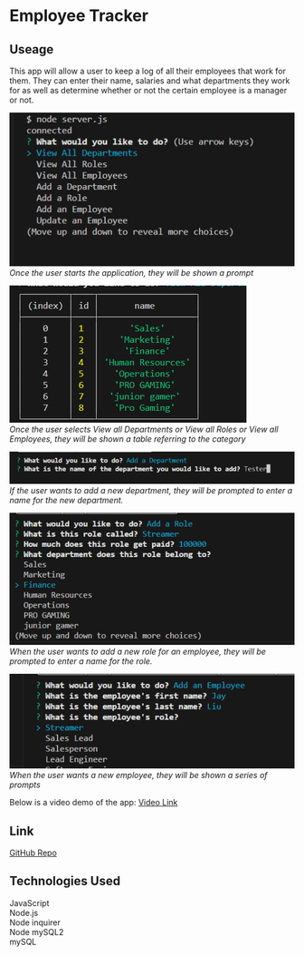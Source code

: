 # Employee Tracker

## Useage
This app will allow a user to keep a log of all their employees that work for them. They can enter their name, salaries and what departments they work for as well as determine whether or not the certain employee is a manager or not. 

![Prompt](/assests/imgs/menu.png)<br>
*Once the user starts the application, they will be shown a prompt*

![All Departments](/assests/imgs/alldepartments.png)<br>
*Once the user selects View all Departments or View all Roles or View all Employees, they will be shown a table referring to the category*

![Add Departments](/assests/imgs/adddepartment.png)<br>
*If the user wants to add a new department, they will be prompted to enter a name for the new department.*

![Add Role](/assests/imgs/addrole.png)<br>
*When the user wants to add a new role for an employee, they will be prompted to enter a name for the role.*

![Add Employee](/assests/imgs/addemployee.png)<br>
*When the user wants a new employee, they will be shown a series of prompts*

Below is a video demo of the app: 
[Video Link](https://drive.google.com/file/d/1p5rM9nM3ZH-bAtLOhR5yljFsIAHZfuSx/view)<br> 

## Link
[GitHub Repo](https://github.com/Chapjae/employee-tracker)<br>

## Technologies Used
JavaScript <br>
Node.js <br>
Node inquirer <br>
Node mySQL2 <br>
mySQL <br>